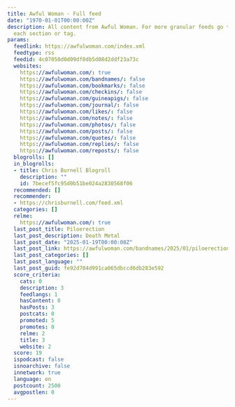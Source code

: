 ```yaml
---
title: Awful Woman - Full feed
date: "1970-01-01T00:00:00Z"
description: All content from Awful Woman. For more granular feeds go to the URL for
  each section or tag.
params:
  feedlink: https://awfulwoman.com/index.xml
  feedtype: rss
  feedid: 4c07050d0d09df0db5d08d2ddf23a73c
  websites:
    https://awfulwoman.com/: true
    https://awfulwoman.com/bandnames/: false
    https://awfulwoman.com/bookmarks/: false
    https://awfulwoman.com/checkins/: false
    https://awfulwoman.com/guineapigs/: false
    https://awfulwoman.com/journal/: false
    https://awfulwoman.com/likes/: false
    https://awfulwoman.com/notes/: false
    https://awfulwoman.com/photos/: false
    https://awfulwoman.com/posts/: false
    https://awfulwoman.com/quotes/: false
    https://awfulwoman.com/replies/: false
    https://awfulwoman.com/reposts/: false
  blogrolls: []
  in_blogrolls:
  - title: Chris Burnell Blogroll
    description: ""
    id: 7becef5fc95d0b51be024a2830568f06
  recommended: []
  recommender:
  - https://chrisburnell.com/feed.xml
  categories: []
  relme:
    https://awfulwoman.com/: true
  last_post_title: Piloerection
  last_post_description: Death Metal
  last_post_date: "2025-01-19T00:00:00Z"
  last_post_link: https://awfulwoman.com/bandnames/2025/01/piloerection/
  last_post_categories: []
  last_post_language: ""
  last_post_guid: fe92d704d991ca065dbccd6db283e592
  score_criteria:
    cats: 0
    description: 3
    feedlangs: 1
    hasContent: 0
    hasPosts: 3
    postcats: 0
    promoted: 5
    promotes: 0
    relme: 2
    title: 3
    website: 2
  score: 19
  ispodcast: false
  isnoarchive: false
  innetwork: true
  language: en
  postcount: 2500
  avgpostlen: 0
---
```


